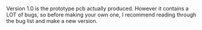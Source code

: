 Version 1.0 is the prototype pcb actually produced.
However it contains a LOT of bugs, so before making your own one, I recommend reading through the bug list and make a new version.
